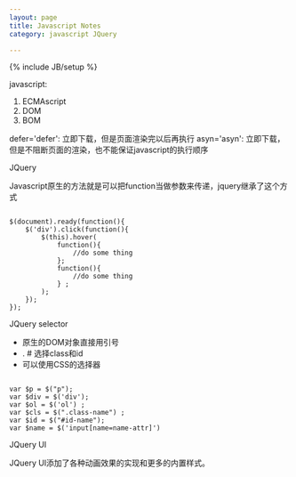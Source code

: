 ```yaml
---
layout: page
title: Javascript Notes
category: javascript JQuery

---
```

{% include JB/setup %}

javascript:

1. ECMAscript
2. DOM
3. BOM

defer='defer': 立即下载，但是页面渲染完以后再执行
asyn='asyn': 立即下载，但是不阻断页面的渲染，也不能保证javascript的执行顺序

JQuery

Javascript原生的方法就是可以把function当做参数来传递，jquery继承了这个方式

<pre><code>
$(document).ready(function(){
    $('div').click(function(){
        $(this).hover(
            function(){
                //do some thing
            };
            function(){
                //do some thing
            } ;
        );
    });
});
</code></pre>

JQuery selector

- 原生的DOM对象直接用引号
- . # 选择class和id
- 可以使用CSS的选择器

<pre><code>
var $p = $("p");
var $div = $('div');
var $ol = $('ol') ;
var $cls = $(".class-name") ;
var $id = $("#id-name");
var $name = $('input[name=name-attr]')
</code></pre>

JQuery UI

JQuery UI添加了各种动画效果的实现和更多的内置样式。
